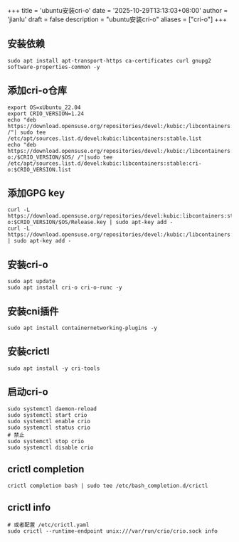 +++
title = 'ubuntu安装cri-o'
date = '2025-10-29T13:13:03+08:00'
author = 'jianlu'
draft = false
description = "ubuntu安装cri-o"
aliases = ["cri-o"]
+++

## 安装依赖

```shell
sudo apt install apt-transport-https ca-certificates curl gnupg2 software-properties-common -y
```

## 添加cri-o仓库

```shell
export OS=xUbuntu_22.04
export CRIO_VERSION=1.24
echo "deb https://download.opensuse.org/repositories/devel:/kubic:/libcontainers:/stable/$OS/ /"| sudo tee /etc/apt/sources.list.d/devel:kubic:libcontainers:stable.list
echo "deb https://download.opensuse.org/repositories/devel:/kubic:/libcontainers:/stable:/cri-o:/$CRIO_VERSION/$OS/ /"|sudo tee /etc/apt/sources.list.d/devel:kubic:libcontainers:stable:cri-o:$CRIO_VERSION.list
```

## 添加GPG key

```shell
curl -L https://download.opensuse.org/repositories/devel:kubic:libcontainers:stable:cri-o:$CRIO_VERSION/$OS/Release.key | sudo apt-key add -
curl -L https://download.opensuse.org/repositories/devel:/kubic:/libcontainers:/stable/$OS/Release.key | sudo apt-key add -
```

## 安装cri-o

```shell
sudo apt update 
sudo apt install cri-o cri-o-runc -y
```

## 安装cni插件

```shell
sudo apt install containernetworking-plugins -y
```

## 安装crictl

```shell
sudo apt install -y cri-tools
```

## 启动cri-o

```shell
sudo systemctl daemon-reload
sudo systemctl start crio
sudo systemctl enable crio
sudo systemctl status crio
# 禁止
sudo systemctl stop crio
sudo systemctl disable crio
```

## crictl completion

```shell
crictl completion bash | sudo tee /etc/bash_completion.d/crictl
```

## crictl info

```shell
# 或者配置 /etc/crictl.yaml
sudo crictl --runtime-endpoint unix:///var/run/crio/crio.sock info
```
